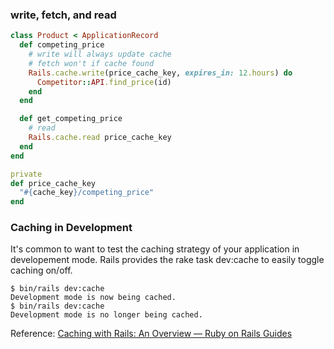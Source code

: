 ### write, fetch, and read
```ruby
class Product < ApplicationRecord
  def competing_price
    # write will always update cache
    # fetch won't if cache found
    Rails.cache.write(price_cache_key, expires_in: 12.hours) do
      Competitor::API.find_price(id)
    end
  end

  def get_competing_price
    # read
    Rails.cache.read price_cache_key
  end
end

private
def price_cache_key
  "#{cache_key}/competing_price"
end
```

### Caching in Development

It's common to want to test the caching strategy of your application in developement mode. Rails provides the rake task dev:cache to easily toggle caching on/off.
```
$ bin/rails dev:cache
Development mode is now being cached.
$ bin/rails dev:cache
Development mode is no longer being cached.
```

Reference: [Caching with Rails: An Overview — Ruby on Rails Guides](http://guides.rubyonrails.org/caching_with_rails.html#basic-caching)